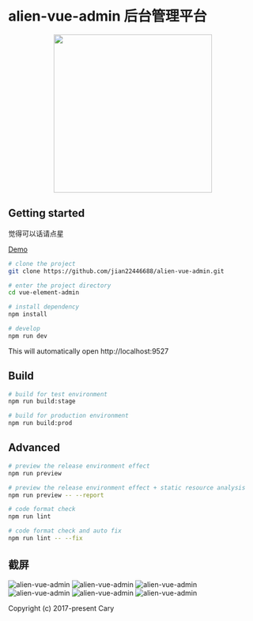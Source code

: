 # alien-vue-admin 后台管理平台

<p align="center">
  <img width="320" src="http://cccary.gitee.io/alien-docs/main-logo.png">
</p>

## Getting started

觉得可以话请点星

[Demo](https://jian22446688.github.io/alien-vue-admin/)

```bash
# clone the project
git clone https://github.com/jian22446688/alien-vue-admin.git

# enter the project directory
cd vue-element-admin

# install dependency
npm install

# develop
npm run dev
```

This will automatically open http://localhost:9527

## Build

```bash
# build for test environment
npm run build:stage

# build for production environment
npm run build:prod
```

## Advanced

```bash
# preview the release environment effect
npm run preview

# preview the release environment effect + static resource analysis
npm run preview -- --report

# code format check
npm run lint

# code format check and auto fix
npm run lint -- --fix
```

## 截屏

![alien-vue-admin](https://github.com/jian22446688/alien-vue-admin/raw/master/docs/imgs/01.png)
![alien-vue-admin](https://github.com/jian22446688/alien-vue-admin/raw/master/docs/imgs/02.png)
![alien-vue-admin](https://github.com/jian22446688/alien-vue-admin/raw/master/docs/imgs/03.png)
![alien-vue-admin](https://github.com/jian22446688/alien-vue-admin/raw/master/docs/imgs/04.png)
![alien-vue-admin](https://github.com/jian22446688/alien-vue-admin/raw/master/docs/imgs/05.png)
![alien-vue-admin](https://github.com/jian22446688/alien-vue-admin/raw/master/docs/imgs/06.png)

Copyright (c) 2017-present Cary
